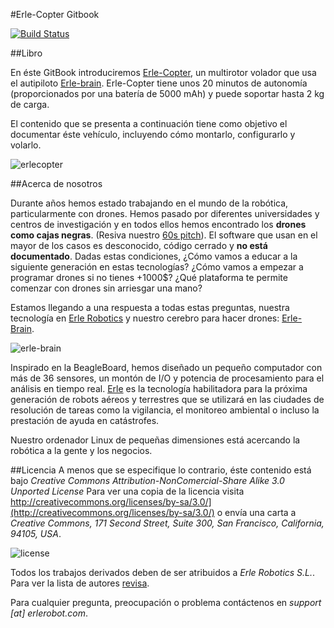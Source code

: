 
#Erle-Copter Gitbook

[![Build Status](https://www.gitbook.io/button/status/book/erlerobotics/erle-robotics-erle-copter)](https://www.gitbook.io/book/erlerobotics/erle-robotics-erle-copter/activity)

##Libro

En éste GitBook introduciremos [Erle-Copter](http://erlerobotics.com/blog/tienda/erle-copter), un multirotor volador que usa el autipiloto [Erle-brain](http://erlerobotics.com/blog/tienda/erle-brain). Erle-Copter tiene unos 20 minutos de autonomía (proporcionados por una batería de 5000 mAh) y puede soportar hasta 2 kg de carga.

El contenido que se presenta a continuación tiene como objetivo el documentar éste vehículo, incluyendo cómo montarlo, configurarlo y volarlo.

![erlecopter](https://erlerobotics.com/blog/wp-content/uploads/2014/12/erlecopter1.0.png)


##Acerca de nosotros

Durante años hemos estado trabajando en el mundo de la robótica, particularmente con drones. Hemos pasado por diferentes universidades y centros de investigación y en todos ellos hemos encontrado los **drones como cajas negras**. (Resiva nuestro [60s pitch](https://www.youtube.com/watch?v=tKAqjyXaC18)). El software que usan en el mayor de los casos es desconocido, código cerrado y **no está documentado**. 
Dadas estas condiciones, ¿Cómo vamos a educar a la siguiente generación en estas tecnologías? ¿Cómo vamos a empezar a programar drones si no tienes +1000$? ¿Qué plataforma te permite comenzar con drones sin arriesgar una mano?

Estamos llegando a una respuesta a todas estas preguntas, nuestra tecnología en [Erle Robotics](http://erlerobotics.com) y nuestro cerebro para hacer drones: [Erle-Brain](http://erlerobotics.com/blog/tienda/erle-brain).

![erle-brain](https://erlerobotics.com/blog/wp-content/uploads/2014/06/erlebrain-focus.png)

Inspirado en la BeagleBoard, hemos diseñado un pequeño computador con más de 36 sensores, un montón de I/O y potencia de procesamiento para el análisis en tiempo real. [Erle](http://erlerobotics.com) es la tecnología habilitadora para la próxima generación de robots aéreos y terrestres que se utilizará en las ciudades de resolución de tareas como la vigilancia, el monitoreo ambiental o incluso la prestación de ayuda en catástrofes.

Nuestro ordenador Linux de pequeñas dimensiones está acercando la robótica a la gente y los negocios.

##Licencia
A menos que se especifique lo contrario, éste contenido está bajo *Creative Commons Attribution-NonComercial-Share Alike 3.0 Unported License* Para ver una copia de la licencia visita http://creativecommons.org/licenses/by-sa/3.0/](http://creativecommons.org/licenses/by-sa/3.0/) o envía una carta a *Creative Commons, 171 Second Street, Suite 300, San Francisco, California, 94105, USA*.

![license](http://i.creativecommons.org/l/by-nc-sa/4.0/88x31.png)

Todos los trabajos derivados deben de ser atribuidos a *Erle Robotics S.L.*. Para ver la lista de autores [revisa](https://github.com/erlerobot/erle_gitbook_mavtools/graphs/contributors).

Para cualquier pregunta, preocupación o problema contáctenos en *support [at] erlerobot.com*.